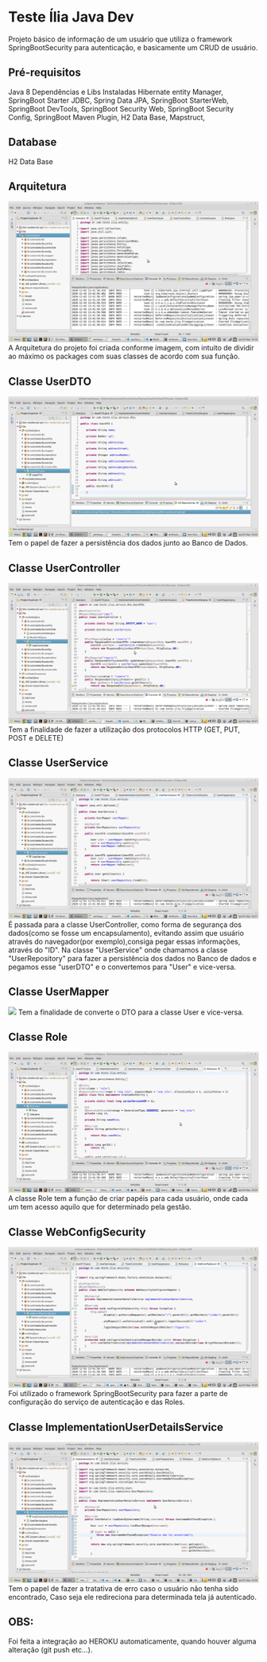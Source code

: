 # Teste Ília Java Dev 
Projeto básico de informação de um usuário que utiliza o framework SpringBootSecurity para autenticação, e basicamente um CRUD de usuário.

## Pré-requisitos
Java 8
Dependências e Libs Instaladas
Hibernate entity Manager,
SpringBoot Starter JDBC,
Spring Data JPA,
SpringBoot StarterWeb,
SpringBoot DevTools,
SpringBoot Security Web,
SpringBoot Security Config,
SpringBoot Maven Plugin,
H2 Data Base,
Mapstruct,

## Database
H2 Data Base

## Arquitetura
<img src="/src/main/java/br/com/teste/ilia/arquitetura.png">
A Arquitetura do projeto foi criada conforme imagem, com intuito de dividir ao máximo os packages com suas classes de acordo com sua função.

## Classe UserDTO
<img src="/src/main/java/br/com/teste/ilia/userDTO.png">
Tem o papel de fazer a persistência dos dados junto ao Banco de Dados.

## Classe UserController
<img src="/src/main/java/br/com/teste/ilia/userController.png">
Tem a finalidade de fazer a utilização dos protocolos HTTP (GET, PUT, POST e DELETE)

## Classe UserService
<img src="/src/main/java/br/com/teste/ilia/userService.png">
É passada para a classe UserController, como forma de segurança dos dados(como se fosse um encapsulamento), evitando assim que usuário através do navegador(por exemplo),consiga pegar essas informações, através do "ID".
Na classe "UserService" onde chamamos a classe "UserRepository" para fazer a persistência dos dados no Banco de dados e pegamos esse "userDTO" e o convertemos para "User" e vice-versa.

## Classe UserMapper
<img src="/src/main/java/br/com/teste/ilia/userMap.png">
Tem a finalidade de converte o DTO para a classe User e vice-versa.

## Classe Role
<img src="/src/main/java/br/com/teste/ilia/role.png">
A classe Role tem a função de criar papéis para cada usuário, onde cada um tem acesso aquilo que for determinado pela gestão.

## Classe WebConfigSecurity
<img src="/src/main/java/br/com/teste/ilia/WebConfigSecurity.png">
Foi utilizado o framework SpringBootSecurity para fazer a parte de configuração do serviço de autenticação e das Roles.

## Classe ImplementationUserDetailsService
<img src="/src/main/java/br/com/teste/ilia/ImplementationUserDetailsService.png">
Tem o papel de fazer a tratativa de erro caso o usuário não tenha sido encontrado, Caso seja ele redireciona para determinada tela já autenticado.


## OBS:
Foi feita a integração ao HEROKU automaticamente, quando houver alguma alteração (git push etc...).

